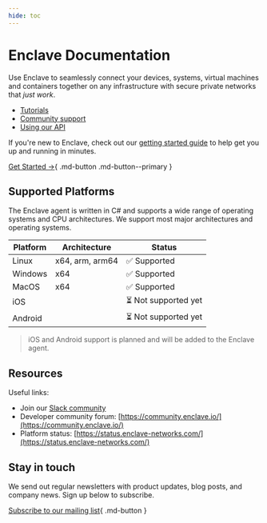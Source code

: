```yaml
---
hide: toc
---
```


# Enclave Documentation

Use Enclave to seamlessly connect your devices, systems, virtual machines and containers together on any infrastructure with secure private networks that *just work*.

- [Tutorials](/tutorials/)
- [Community support](/community-support/)
- [Using our API](/api/)

If you're new to Enclave, check out our [getting started guide](getting-started/installation.md) to help get you up and running in minutes.

[Get Started →](/getting-started/installation){ .md-button .md-button--primary }

## Supported Platforms

The Enclave agent is written in C# and supports a wide range of operating systems and CPU architectures. We support most major architectures and operating systems.

| Platform | Architecture    | Status              |
| -------- | --------------- | ------------------- |
| Linux    | x64, arm, arm64 | ✅ Supported         |
| Windows  | x64             | ✅ Supported         |
| MacOS    | x64             | ✅ Supported         |
| iOS      |                 | ⏳ Not supported yet |
| Android  |                 | ⏳ Not supported yet |

> iOS and Android support is planned and will be added to the Enclave agent.

## Resources

Useful links:

* Join our [Slack community](https://enclave.io/slack)
* Developer community forum: [https://community.enclave.io/](https://community.enclave.io/)
* Platform status: [https://status.enclave-networks.com/](https://status.enclave-networks.com/)

## Stay in touch

We send out regular newsletters with product updates, blog posts, and company news. Sign up below to subscribe.

[Subscribe to our mailing list](https://enclave.io/newsletter){ .md-button }
